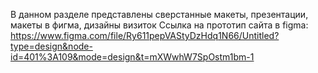 В данном разделе представлены сверстанные макеты, презентации, макеты в фигма, дизайны визиток
Ссылка на прототип сайта в figma: https://www.figma.com/file/Ry611pepVAStyDzHdq1N66/Untitled?type=design&node-id=401%3A109&mode=design&t=mXWwhW7SpOstm1bm-1
